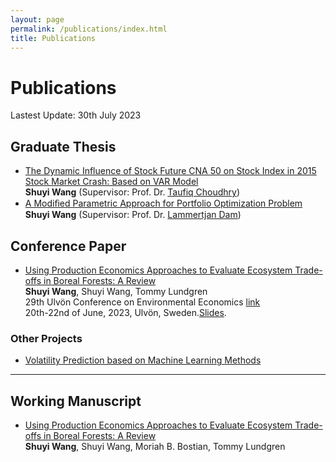 ```yaml
---
layout: page
permalink: /publications/index.html
title: Publications
---
```


# Publications

Lastest Update: 30th July 2023&nbsp; 

## Graduate Thesis

- [The Dynamic Influence of Stock Future CNA 50 on Stock Index in 2015 Stock Market Crash: Based on VAR Model](https://seaaann.github.io/mypaper/thesis/Trinity_Thesis.pdf)<br>**Shuyi Wang** (Supervisor: Prof. Dr. [Taufiq Choudhry](https://www.southampton.ac.uk/people/5x2h9c/professor-taufiq-choudhry))
- [A Modiﬁed Parametric Approach for Portfolio Optimization Problem](https://seaaann.github.io/mypaper/thesis/SWang_RM_Thesis.pdf)<br>**Shuyi Wang** (Supervisor: Prof. Dr. [Lammertjan Dam](https://www.rug.nl/staff/l.dam/?lang=en))


## Conference Paper

- [Using Production Economics Approaches to Evaluate Ecosystem Trade-offs in Boreal Forests: A Review](https://caihanlin.com/mypaper/.pdf)<br>**Shuyi Wang**, Shuyi Wang, Tommy Lundgren<br>29th Ulvön Conference on Environmental Economics [link](https://www.cere.se/en/cere_events/the-ulvo-conference-2023/)<br>20th-22nd of June, 2023, Ulvön, Sweden.[Slides](https://seaaann.github.io/mypaper/slides/Beamer_trade_offs.pdf).

### Other Projects

- [Volatility Prediction based on Machine Learning Methods](https://github.com/Seaaann/ML-for-implied-volatility-predicition/blob/main/LPR.pdf)

---

<!-- ## Competition Paper

- [Reshape the Crowning Glory of Maasai Mara](https://caihanlin.com/mypaper/modeling/202302COMAP.pdf)<br>**Hanlin Cai**, Yufei Wu, Wenxuan Luo, Zhezhuang Xu<br>Mathematical Contest In Modeling (COMAP 2023)<br>**Finalist Award** (Top 1% of all 20858 paper).<br> -->

## Working Manuscript

- [Using Production Economics Approaches to Evaluate Ecosystem Trade-offs in Boreal Forests: A Review](https://www.sciencedirect.com/science/article/abs/pii/B9780323910132000666)<br>**Shuyi Wang**, Shuyi Wang, Moriah B. Bostian, Tommy Lundgren

